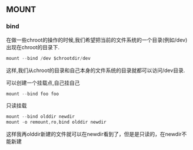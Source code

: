 ## MOUNT


### bind
在做一些chroot的操作的时候,我们希望把当前的文件系统的一个目录(例如/dev)出现在chroot的目录下.
```go
mount --bind /dev $chrootdir/dev
```
这样,我们从chroot的目录和自己本身的文件系统的目录就都可以访问/dev目录.

可以创建一个挂载点,自己挂自己
```go
mount --bind foo foo
```

只读挂载
```go
mount --bind olddir newdir
mount -o remount,ro,bind olddir newdir
```
这样我再olddir新建的文件就可以在newdir看到了，但是是只读的，在newdir不能新建